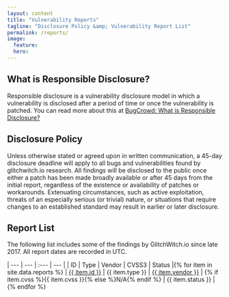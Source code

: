 ```yaml
---
layout: content
title: "Vulnerability Reports"
tagline: "Disclosure Policy &amp; Vulnerability Report List"
permalink: /reports/
image:
  feature: 
  hero: 
---
```

## What is Responsible Disclosure?
Responsible disclosure is a vulnerability disclosure model in which a vulnerability is disclosed after a period of time or once the vulnerability is patched. You can read more about this at [BugCrowd: What is Responsible Disclosure?](https://www.bugcrowd.com/resource/what-is-responsible-disclosure/)

## Disclosure Policy

Unless otherwise stated or agreed upon in written communication, a 45-day disclosure deadline will apply to all bugs and vulnerabilities found by glitchwitch.io research. All findings will be disclosed to the public once either a patch has been made broadly available or after 45 days from the initial report, regardless of the existence or availability of patches or workarounds. Extenuating circumstances, such as active exploitation, threats of an especially serious (or trivial) nature, or situations that require changes to an established standard may result in earlier or later disclosure.

## Report List

The following list includes some of the findings by GlitchWitch.io since late 2017. All report dates are recorded in UTC.

| --- | --- | :--- | --- |
| ID | Type | Vendor | CVSS3 | Status |{% for item in site.data.reports %}
| <a href="{% if item.link %}{{ item.link }}{% else %}{{ site.url }}/reports/{{ item.id | remove: 'GW000' | remove: 'GW00' | remove: 'GW0' }}{% endif %}">{{ item.id }}</a> | <span title="{{item.type-long}}">{{ item.type }}</span> | <a href="{% if item.link %}{{ item.link }}{% else %}{{ site.url }}/reports/{{ item.id | remove: 'GW000' | remove: 'GW00' | remove: 'GW0' }}{% endif %}">{{ item.vendor }}</a> | {% if item.cvss %}<span title="{{item.cvss-string}}">{{ item.cvss }}</span>{% else %}N/A{% endif %} | {{ item.status }} |{% endfor %}
